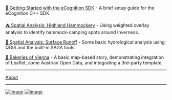 [📄 Getting Started with the eCognition SDK](ecognition-sdk-starting) - A brief setup guide for the eCognition C++ SDK.

[⛺ Spatial Analysis: Highland Hammockery](weighted-overlay) - Using weighted overlay analysis to identify hammock-camping spots around Inverness.

[🌊 Spatial Analysis: Surface Runoff](surface-runoff) - Some basic hydrological analysis using QGIS and the built-in SAGA tools.

[🥨 Bakeries of Vienna](bakeries-vienna) - A basic map-based story, demonstrating integration of Leaflet, some Austrian Open Data, and integrating a 3rd-party template.  

<hr>

[About](about)

<hr>

[![image](https://user-images.githubusercontent.com/2824165/148334485-3a621016-1b2f-4d9a-bf84-fae3d74fa9ab.png)](https://www.master-cde.eu/)
[![image](https://user-images.githubusercontent.com/2824165/148334524-c3ff2a70-15f6-49bb-91da-41f3d7754fa6.png)](https://erasmus-plus.ec.europa.eu/)
